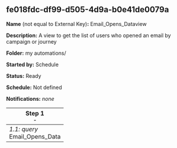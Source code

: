 ## fe018fdc-df99-d505-4d9a-b0e41de0079a

**Name** (not equal to External Key)**:** Email_Opens_Dataview

**Description:** A view to get the list of users who opened an email by campaign or journey

**Folder:** my automations/

**Started by:** Schedule

**Status:** Ready

**Schedule:** Not defined

**Notifications:** _none_


| Step 1<br>_<small>-</small>_ |
| --- |
| _1.1: query_<br>Email_Opens_Data |
